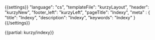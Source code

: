{{settings}}
"language": "cs",
"templateFile": "kurzyLayout",
"header": "kurzyNew",
"footer_left": "kurzyLeft",
"pageTitle": "Indexy",
"meta" : {
    "title": "Indexy",
    "description": "Indexy",
    "keywords": "Indexy"
}
{{/settings}}


{{partial: kurzy/indexy}}      